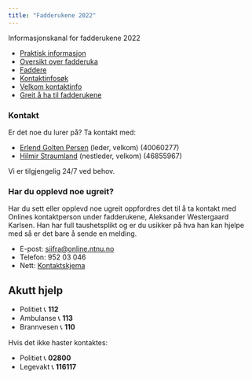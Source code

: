 ```yaml
---
title: "Fadderukene 2022"
---
```


Informasjonskanal for fadderukene 2022


* [Praktisk informasjon](/fadderukene/2022-/PraktiskInfo)
* [Oversikt over fadderuka](https://splash.online.ntnu.no/)  
* [Faddere](/fadderukene/2022-/Faddere)  
* [Kontaktinfosøk](https://online.ntnu.no/profile/search)  
* [Velkom kontaktinfo](/fadderukene/2022-/velkom/) 
* [Greit å ha til fadderukene](/fadderukene/2022-/TaMedListe)


### Kontakt
Er det noe du lurer på? Ta kontakt med:

- [Erlend Golten Persen](https://online.ntnu.no/profile/public/2194) (leder, velkom) (40060277)  
- [Hilmir Straumland](https://online.ntnu.no/profile/public/2215) (nestleder, velkom) (46855967)

Vi er tilgjengelig 24/7 ved behov.  


### Har du opplevd noe ugreit?
Har du sett eller opplevd noe ugreit oppfordres det til å ta kontakt med Onlines kontaktperson  under fadderukene, Aleksander Westergaard Karlsen. Han har full taushetsplikt og er du usikker på hva han kan hjelpe med så er det bare å sende en melding.

- E-post: siifra@online.ntnu.no  
- Telefon: 952 03 046    
- Nett: [Kontaktskjema](https://docs.google.com/forms/d/e/1FAIpQLScvjEqVsiRIYnVqCNqbH_-nmYk3Ux6la8a7KZzsY3sJDbW-iA/viewform)  


Akutt hjelp
------------------------------------

- Politiet 📞 **112**  
- Ambulanse 📞 **113**  
- Brannvesen 📞 **110**

Hvis det ikke haster kontaktes:

- Politiet 📞 **02800**  
- Legevakt 📞 **116117**